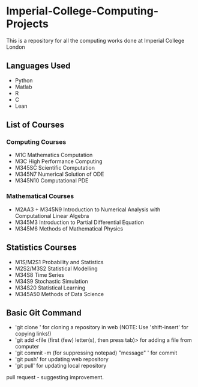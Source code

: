 # Imperial-College-Computing-Projects
This is a repository for all the computing works done at Imperial College London

## Languages Used
- Python
- Matlab
- R
- C
- Lean

## List of Courses

### Computing Courses
- M1C Mathematics Computation
- M3C High Performance Computing
- M345SC Scientific Computation
- M345N7 Numerical Solution of ODE
- M345N10 Computational PDE

### Mathematical Courses
- M2AA3 + M345N9 Introduction to Numerical Analysis with Computational Linear Algebra
- M345M3 Introduction to Partial Differential Equation
- M345M6 Methods of Mathematical Physics

## Statistics Courses
- M1S/M2S1 Probability and Statistics
- M2S2/M3S2 Statistical Modelling
- M34S8 Time Series
- M34S9 Stochastic Simulation
- M34S20 Statistical Learning
- M345A50 Methods of Data Science

## Basic Git Command
- 'git clone <url>' for cloning a repository in web (NOTE: Use 'shift-insert' for copying links!)
- 'git add <file (first (few) letter(s), then press tab)> for adding a file from computer
- 'git commit -m (for suppressing notepad) "message" ' for commit
- 'git push' for updating web repository 
- 'git pull' for updating local repository 
  
pull request - suggesting improvement.
